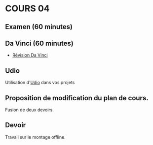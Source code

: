 
# COURS 04 

## Examen (60 minutes)

## Da Vinci (60 minutes)
* [Révision Da Vinci](da_vinci.md)

## Udio
Utilisation d'[Udio](ai_udio.md) dans vos projets

## Proposition de modification du plan de cours. 
Fusion de deux devoirs. 

## Devoir
Travail sur le montage offline. 


